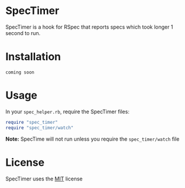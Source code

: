 # SpecTimer
SpecTimer is a hook for RSpec that reports specs
which took longer 1 second to run.

# Installation

```
coming soon
```

# Usage

In your `spec_helper.rb`, require the SpecTimer files:

```ruby
require "spec_timer"
require "spec_timer/watch"
```

**Note:** SpecTime will not run unless you require
the `spec_timer/watch` file

# License
SpecTimer uses the
[MIT](https://opensource.org/licenses/MIT)
license

